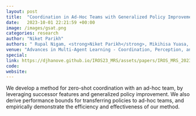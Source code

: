 ```yaml
---
layout: post
title:  "Coordination in Ad-Hoc Teams with Generalized Policy Improvement"
date:   2023-10-01 22:21:59 +00:00
image: /images/gsat.png
categories: research
author: "Niket Parikh"
authors: " Rupal Nigam, <strong>Niket Parikh</strong>, Mikihisa Yuasa, Huy T. Tran"
venue: "Advances in Multi-Agent Learning - Coordination, Perception, and Control Workshop, IEEE/RSJ International Conference on Intelligent Robots and Systems (IROS)"
special:
link: https://djhanove.github.io/IROS23_MRS/assets/papers/IROS_MRS_2023_AdhocTeams.pdf
code: 
website:
---
```

We develop a method for zero-shot coordination with an ad-hoc team, by leveraging successor features and generalized policy improvement. We also derive performance bounds for transferring policies to ad-hoc teams, and empirically demonstrate the efficiency and effectiveness of our method. 